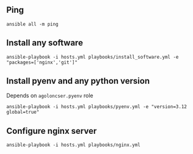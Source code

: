 ## Ping

    ansible all -m ping

## Install any software

    ansible-playbook -i hosts.yml playbooks/install_software.yml -e "packages=['nginx','git']"

## Install pyenv and any python version

Depends on `agoloncser.pyenv` role

    ansible-playbook -i hosts.yml playbooks/pyenv.yml -e "version=3.12 global=true"

## Configure nginx server

    ansible-playbook -i hosts.yml playbooks/nginx.yml
